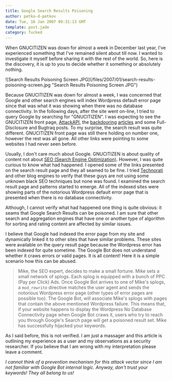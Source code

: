 ```yaml
---
title: Google Search Results Poisoning
author: petko-d-petkov
date: Tue, 16 Jan 2007 09:31:13 GMT
template: post.jade
category: fucked
---
```


When GNUCITIZEN was down for almost a week in December last year, I've experienced something that I've remained silent about till now. I wanted to investigate it myself before sharing it with the rest of the world. So, here is the discovery, it is up to you to decide whether it something or absolutely nothing.

<div class="screen">![Search Results Poisoning Screen JPG](/files/2007/01/search-results-poisoning-screen.jpg "Search Results Poisoning Screen JPG")</div>

Because GNUCITIZEN was down for almost a week, I was concerned that Google and other search engines will index Wordpress default error page since that was what it was showing when there was no database connectivity. In the following days, after the site went on-line, I tried to query Google by searching for "GNUCITIZEN". I was expecting to see the GNUCITIZEN front page, [AttackAPI](/blog/attackapi), the [backdooring](/blog/backdooring-mp3-files/) [articles](/blog/backdooring-quicktime-movies) and some Full-Disclosure and Bugtraq posts. To my surprise, the search result was quite different. GNUCITIZEN front page was still there holding on number one, however the rest was all gone. All other links were pointing to some websites I had never seen before.

Usually, I don't care much about Google. GNUCITIZEN is about quality of content not about [SEO (Search Engine Optimization)](http://en.wikipedia.org/wiki/Search_engine_optimization). However, I was quite curious to know what had happened. I opened some of the links presented on the search result page and they all seamed to be fine. I tried [Technorati](http://technorati.com/) and other blog engines to verify that these guys are not using some unknown black SEO techniques but none was found. I examined the search result page and patterns started to emerge. All of the indexed sites were showing parts of the notorious Wordpress default error page that is presented when there is no database connectivity.

Although, I cannot verify what had happened one thing is quite obvious: it seams that Google Search Results can be poisoned. I am sure that other search and aggregation engines that have one or another type of algorithm for sorting and rating content are affected by similar issues.

I believe that Google had indexed the error page from my site and dynamically linked it to other sites that have similar problems. These sites were available on the query result page because the Wordpress error has been indexed for quite sometime. The Google Bot does not understand whether it craws errors or valid pages. It is all content! Here it is a simple scenario how this can be abused.

> Mike, the SEO expert, decides to make a small fortune. Mike sets a small network of splogs. Each splog is equipped with a bunch of PPC (Pay per Click) Ads. Once Google Bot arrives to one of Mike's splogs, a `mod_rewrite` directive matches the user agent and sends the notorious Wordpress error page (other types of error pages are possible too). The Google Bot, will associate Mike's splogs with pages that contain the above mentioned Wordpress failure. This means that, if your website happens to display the Wordpress No Database Connectivity page when Google Bot craws it, users who try to reach you through Google's Search page will get a poisoned result set. Mike has successfully hijacked your keywords.

As I said before, this is not verified. I am just a massager and this article is outlining my experience as a user and my observations as a security researcher. If you believe that I am wrong with my interpretation please leave a comment.

_I cannot think of a prevention mechanism for this attack vector since I am not familiar with Google Bot internal logic. Anyway, don't trust your keywords! They all belong to us!_
